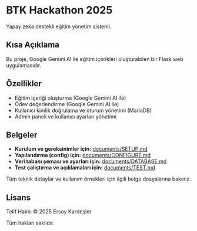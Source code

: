 # BTK Hackathon 2025

Yapay zeka destekli eğitim yönetim sistemi.

## Kısa Açıklama

Bu proje, Google Gemini AI ile eğitim içerikleri oluşturabilen bir Flask web uygulamasıdır.

## Özellikler
- Eğitim içeriği oluşturma (Google Gemini AI ile)
- Ödev değerlendirme (Google Gemini AI ile)
- Kullanıcı kimlik doğrulama ve oturum yönetimi (MariaDB)
- Admin paneli ve kullanıcı ayarları yönetimi

## Belgeler

- **Kurulum ve gereksinimler için:** [documents/SETUP.md](documents/SETUP.md)
- **Yapılandırma (config) için:** [documents/CONFIGURE.md](documents/CONFIGURE.md)
- **Veri tabanı şeması ve ayarları için:** [documents/DATABASE.md](documents/DATABASE.md)
- **Test çalıştırma ve açıklamaları için:** [documents/TEST.md](documents/TEST.md)

Tüm teknik detaylar ve kullanım örnekleri için ilgili belge dosyalarına bakınız.

## Lisans

Telif Hakkı © 2025 Ersoy Kardeşler

Tüm hakları saklıdır.
